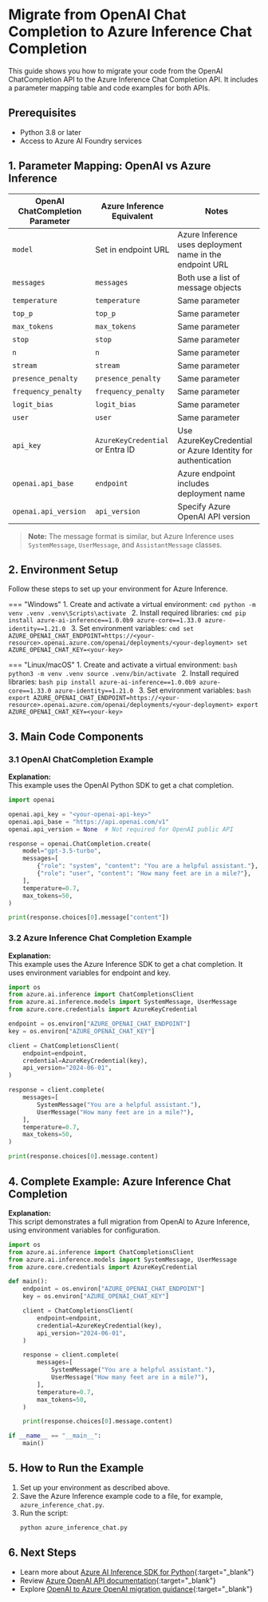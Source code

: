 # Migrate from OpenAI Chat Completion to Azure Inference Chat Completion

This guide shows you how to migrate your code from the OpenAI ChatCompletion API to the Azure Inference Chat Completion API. It includes a parameter mapping table and code examples for both APIs.

## Prerequisites

- Python 3.8 or later
- Access to Azure AI Foundry services

## 1. Parameter Mapping: OpenAI vs Azure Inference

| OpenAI ChatCompletion Parameter | Azure Inference Equivalent         | Notes                                                                 |
|---------------------------------|------------------------------------|-----------------------------------------------------------------------|
| `model`                         | Set in endpoint URL                | Azure Inference uses deployment name in the endpoint URL              |
| `messages`                      | `messages`                         | Both use a list of message objects                                    |
| `temperature`                   | `temperature`                      | Same parameter                                                        |
| `top_p`                         | `top_p`                            | Same parameter                                                        |
| `max_tokens`                    | `max_tokens`                       | Same parameter                                                        |
| `stop`                          | `stop`                             | Same parameter                                                        |
| `n`                             | `n`                                | Same parameter                                                        |
| `stream`                        | `stream`                           | Same parameter                                                        |
| `presence_penalty`              | `presence_penalty`                 | Same parameter                                                        |
| `frequency_penalty`             | `frequency_penalty`                | Same parameter                                                        |
| `logit_bias`                    | `logit_bias`                       | Same parameter                                                        |
| `user`                          | `user`                             | Same parameter                                                        |
| `api_key`                       | `AzureKeyCredential` or Entra ID   | Use AzureKeyCredential or Azure Identity for authentication           |
| `openai.api_base`               | `endpoint`                         | Azure endpoint includes deployment name                               |
| `openai.api_version`            | `api_version`                      | Specify Azure OpenAI API version                                      |

> **Note:** The message format is similar, but Azure Inference uses `SystemMessage`, `UserMessage`, and `AssistantMessage` classes.

## 2. Environment Setup

Follow these steps to set up your environment for Azure Inference.

=== "Windows"
    1. Create and activate a virtual environment:
        ```cmd
        python -m venv .venv
        .venv\Scripts\activate
        ```
    2. Install required libraries:
        ```cmd
        pip install azure-ai-inference==1.0.0b9 azure-core==1.33.0 azure-identity==1.21.0
        ```
    3. Set environment variables:
        ```cmd
        set AZURE_OPENAI_CHAT_ENDPOINT=https://<your-resource>.openai.azure.com/openai/deployments/<your-deployment>
        set AZURE_OPENAI_CHAT_KEY=<your-key>
        ```

=== "Linux/macOS"
    1. Create and activate a virtual environment:
        ```bash
        python3 -m venv .venv
        source .venv/bin/activate
        ```
    2. Install required libraries:
        ```bash
        pip install azure-ai-inference==1.0.0b9 azure-core==1.33.0 azure-identity==1.21.0
        ```
    3. Set environment variables:
        ```bash
        export AZURE_OPENAI_CHAT_ENDPOINT=https://<your-resource>.openai.azure.com/openai/deployments/<your-deployment>
        export AZURE_OPENAI_CHAT_KEY=<your-key>
        ```

## 3. Main Code Components

### 3.1 OpenAI ChatCompletion Example

**Explanation:**  
This example uses the OpenAI Python SDK to get a chat completion.

```python
import openai

openai.api_key = "<your-openai-api-key>"
openai.api_base = "https://api.openai.com/v1"
openai.api_version = None  # Not required for OpenAI public API

response = openai.ChatCompletion.create(
    model="gpt-3.5-turbo",
    messages=[
        {"role": "system", "content": "You are a helpful assistant."},
        {"role": "user", "content": "How many feet are in a mile?"},
    ],
    temperature=0.7,
    max_tokens=50,
)

print(response.choices[0].message["content"])
```

### 3.2 Azure Inference Chat Completion Example

**Explanation:**  
This example uses the Azure Inference SDK to get a chat completion. It uses environment variables for endpoint and key.

```python
import os
from azure.ai.inference import ChatCompletionsClient
from azure.ai.inference.models import SystemMessage, UserMessage
from azure.core.credentials import AzureKeyCredential

endpoint = os.environ["AZURE_OPENAI_CHAT_ENDPOINT"]
key = os.environ["AZURE_OPENAI_CHAT_KEY"]

client = ChatCompletionsClient(
    endpoint=endpoint,
    credential=AzureKeyCredential(key),
    api_version="2024-06-01",
)

response = client.complete(
    messages=[
        SystemMessage("You are a helpful assistant."),
        UserMessage("How many feet are in a mile?"),
    ],
    temperature=0.7,
    max_tokens=50,
)

print(response.choices[0].message.content)
```

## 4. Complete Example: Azure Inference Chat Completion

**Explanation:**  
This script demonstrates a full migration from OpenAI to Azure Inference, using environment variables for configuration.

```python
import os
from azure.ai.inference import ChatCompletionsClient
from azure.ai.inference.models import SystemMessage, UserMessage
from azure.core.credentials import AzureKeyCredential

def main():
    endpoint = os.environ["AZURE_OPENAI_CHAT_ENDPOINT"]
    key = os.environ["AZURE_OPENAI_CHAT_KEY"]

    client = ChatCompletionsClient(
        endpoint=endpoint,
        credential=AzureKeyCredential(key),
        api_version="2024-06-01",
    )

    response = client.complete(
        messages=[
            SystemMessage("You are a helpful assistant."),
            UserMessage("How many feet are in a mile?"),
        ],
        temperature=0.7,
        max_tokens=50,
    )

    print(response.choices[0].message.content)

if __name__ == "__main__":
    main()
```

## 5. How to Run the Example

1. Set up your environment as described above.
2. Save the Azure Inference example code to a file, for example, `azure_inference_chat.py`.
3. Run the script:
    ```bash
    python azure_inference_chat.py
    ```

## 6. Next Steps

- Learn more about [Azure AI Inference SDK for Python](https://github.com/Azure/azure-sdk-for-python/tree/main/sdk/ai/azure-ai-inference){:target="_blank"}
- Review [Azure OpenAI API documentation](https://learn.microsoft.com/azure/ai-services/openai/){:target="_blank"}
- Explore [OpenAI to Azure OpenAI migration guidance](https://learn.microsoft.com/azure/ai-services/openai/migration){:target="_blank"}